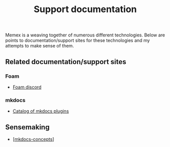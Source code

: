 ﻿---
tags:
- colophon
title: Support documentation
type: note
---
Memex is a weaving together of numerous different technologies. Below are points to documentation/support sites for these technologies and my attempts to make sense of them.

## Related documentation/support sites

### Foam

- [Foam discord](https://discord.com/channels/729975036148056075/729976283613626408)

### mkdocs

- [Catalog of mkdocs plugins](https://github.com/mkdocs/catalog?tab=readme-ov-file#-theming)

## Sensemaking

- [[mkdocs-concepts]]


[//begin]: # "Autogenerated link references for markdown compatibility"
[mkdocs-concepts]: mkdocs-concepts "mkdocs concepts"
[//end]: # "Autogenerated link references"
